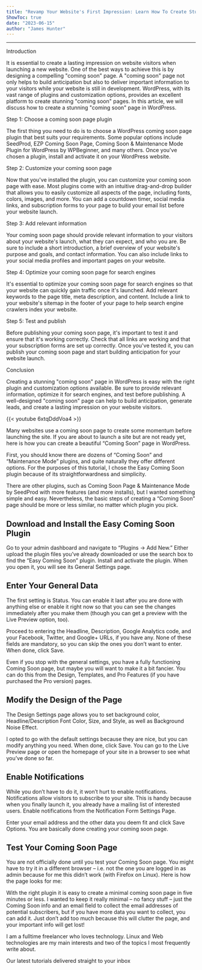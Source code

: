 ```yaml
---
title: "Revamp Your Website's First Impression: Learn How To Create Stunning 'Coming Soon' Pages in WordPress!"
ShowToc: true 
date: "2023-06-15"
author: "James Hunter"
---
```

*****
Introduction

It is essential to create a lasting impression on website visitors when launching a new website. One of the best ways to achieve this is by designing a compelling "coming soon" page. A "coming soon" page not only helps to build anticipation but also to deliver important information to your visitors while your website is still in development. WordPress, with its vast range of plugins and customization options, provides an excellent platform to create stunning "coming soon" pages. In this article, we will discuss how to create a stunning "coming soon" page in WordPress.

Step 1: Choose a coming soon page plugin

The first thing you need to do is to choose a WordPress coming soon page plugin that best suits your requirements. Some popular options include SeedProd, EZP Coming Soon Page, Coming Soon & Maintenance Mode Plugin for WordPress by WPBeginner, and many others. Once you've chosen a plugin, install and activate it on your WordPress website.

Step 2: Customize your coming soon page

Now that you've installed the plugin, you can customize your coming soon page with ease. Most plugins come with an intuitive drag-and-drop builder that allows you to easily customize all aspects of the page, including fonts, colors, images, and more. You can add a countdown timer, social media links, and subscription forms to your page to build your email list before your website launch.

Step 3: Add relevant information

Your coming soon page should provide relevant information to your visitors about your website's launch, what they can expect, and who you are. Be sure to include a short introduction, a brief overview of your website's purpose and goals, and contact information. You can also include links to your social media profiles and important pages on your website.

Step 4: Optimize your coming soon page for search engines

It's essential to optimize your coming soon page for search engines so that your website can quickly gain traffic once it's launched. Add relevant keywords to the page title, meta description, and content. Include a link to your website's sitemap in the footer of your page to help search engine crawlers index your website.

Step 5: Test and publish

Before publishing your coming soon page, it's important to test it and ensure that it's working correctly. Check that all links are working and that your subscription forms are set up correctly. Once you've tested it, you can publish your coming soon page and start building anticipation for your website launch.

Conclusion

Creating a stunning "coming soon" page in WordPress is easy with the right plugin and customization options available. Be sure to provide relevant information, optimize it for search engines, and test before publishing. A well-designed "coming soon" page can help to build anticipation, generate leads, and create a lasting impression on your website visitors.

{{< youtube 6xtqDddVoa4 >}} 



Many websites use a coming soon page to create some momentum before launching the site. If you are about to launch a site but are not ready yet, here is how you can create a beautiful “Coming Soon” page in WordPress.
 
First, you should know there are dozens of “Coming Soon” and “Maintenance Mode” plugins, and quite naturally they offer different options. For the purposes of this tutorial, I chose the Easy Coming Soon plugin because of its straightforwardness and simplicity.
 
There are other plugins, such as Coming Soon Page & Maintenance Mode by SeedProd with more features (and more installs), but I wanted something simple and easy. Nevertheless, the basic steps of creating a “Coming Soon” page should be more or less similar, no matter which plugin you pick.
 
## Download and Install the Easy Coming Soon Plugin
 
Go to your admin dashboard and navigate to “Plugins -> Add New.” Either upload the plugin files you’ve already downloaded or use the search box to find the “Easy Coming Soon” plugin. Install and activate the plugin. When you open it, you will see its General Settings page.
 

 
## Enter Your General Data
 
The first setting is Status. You can enable it last after you are done with anything else or enable it right now so that you can see the changes immediately after you make them (though you can get a preview with the Live Preview option, too).
 
Proceed to entering the Headline, Description, Google Analytics code, and your Facebook, Twitter, and Google+ URLs, if you have any. None of these fields are mandatory, so you can skip the ones you don’t want to enter. When done, click Save.
 
Even if you stop with the general settings, you have a fully functioning Coming Soon page, but maybe you will want to make it a bit fancier. You can do this from the Design, Templates, and Pro Features (if you have purchased the Pro version) pages.
 
## Modify the Design of the Page
 
The Design Settings page allows you to set background color, Headline/Description Font Color, Size, and Style, as well as Background Noise Effect.
 
I opted to go with the default settings because they are nice, but you can modify anything you need. When done, click Save. You can go to the Live Preview page or open the homepage of your site in a browser to see what you’ve done so far.
 
## Enable Notifications
 
While you don’t have to do it, it won’t hurt to enable notifications. Notifications allow visitors to subscribe to your site. This is handy because when you finally launch it, you already have a mailing list of interested users. Enable notifications from the Notification Form Settings Page.
 
Enter your email address and the other data you deem fit and click Save Options. You are basically done creating your coming soon page.
 
## Test Your Coming Soon Page
 
You are not officially done until you test your Coming Soon page. You might have to try it in a different browser – i.e. not the one you are logged in as admin because for me this didn’t work (with Firefox on Linux). Here is how the page looks for me:
 
With the right plugin it is easy to create a minimal coming soon page in five minutes or less. I wanted to keep it really minimal – no fancy stuff – just the Coming Soon info and an email field to collect the email addresses of potential subscribers, but if you have more data you want to collect, you can add it. Just don’t add too much because this will clutter the page, and your important info will get lost!
 
I am a fulltime freelancer who loves technology. Linux and Web technologies are my main interests and two of the topics I most frequently write about.
 
Our latest tutorials delivered straight to your inbox




